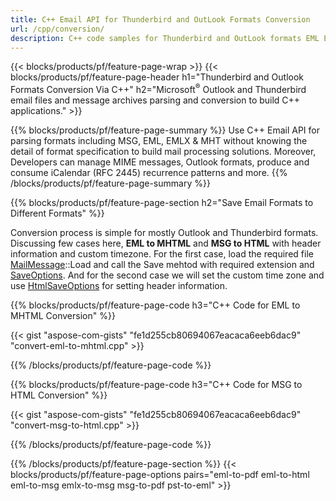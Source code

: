 ```yaml
---
title: C++ Email API for Thunderbird and OutLook Formats Conversion
url: /cpp/conversion/
description: C++ code samples for Thunderbird and OutLook formats EML EMLX MBOX ICS MSG HTML OFT OLM OST PST and VCF conversion via Email library.
---
```


{{< blocks/products/pf/feature-page-wrap >}}
{{< blocks/products/pf/feature-page-header h1="Thunderbird and Outlook Formats Conversion Via C++" h2="Microsoft<sup>&reg;</sup> Outlook and Thunderbird email files and message archives parsing and conversion to build C++ applications." >}}

{{% blocks/products/pf/feature-page-summary %}}
Use C++ Email API for parsing formats including MSG, EML, EMLX & MHT without knowing the detail of format specification to build mail processing solutions. Moreover, Developers can manage MIME messages, Outlook formats, produce and consume iCalendar (RFC 2445) recurrence patterns and more.
{{% /blocks/products/pf/feature-page-summary  %}}

{{% blocks/products/pf/feature-page-section  h2="Save Email Formats to Different Formats" %}}

Conversion process is simple for mostly Outlook and Thunderbird formats. Discussing few cases here, **EML to MHTML** and **MSG to HTML** with header information and custom timezone. For the first case, load the required file [MailMessage](https://reference.aspose.com/email/cpp/class/aspose.email.mail_message)::Load and call the Save mehtod with required extension and [SaveOptions](https://reference.aspose.com/email/cpp/class/aspose.email.save_options). And for the second case we will set the custom time zone and use [HtmlSaveOptions](https://reference.aspose.com/email/cpp/class/aspose.email.html_save_options) for setting header information.


{{% blocks/products/pf/feature-page-code h3="C++ Code for EML to MHTML Conversion" %}}

{{< gist "aspose-com-gists" "fe1d255cb80694067eacaca6eeb6dac9" "convert-eml-to-mhtml.cpp" >}}

{{% /blocks/products/pf/feature-page-code %}}


{{% blocks/products/pf/feature-page-code h3="C++ Code for MSG to HTML Conversion" %}}

{{< gist "aspose-com-gists" "fe1d255cb80694067eacaca6eeb6dac9" "convert-msg-to-html.cpp" >}}

{{% /blocks/products/pf/feature-page-code  %}}


{{% /blocks/products/pf/feature-page-section %}}
{{< blocks/products/pf/feature-page-options pairs="eml-to-pdf eml-to-html eml-to-msg emlx-to-msg msg-to-pdf pst-to-eml" >}}